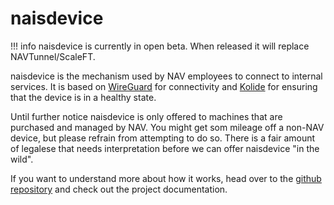 # naisdevice

!!! info
    naisdevice is currently in open beta. When released it will replace NAVTunnel/ScaleFT.

naisdevice is the mechanism used by NAV employees to connect to internal services. It is based on [WireGuard](https://www.wireguard.com) for connectivity and [Kolide](https://www.kolide.com/) for ensuring that the device is in a healthy state.

Until further notice naisdevice is only offered to machines that are purchased and managed by NAV. You might get som mileage off a non-NAV device, but please refrain from attempting to do so. There is a fair amount of legalese that needs interpretation before we can offer naisdevice "in the wild".

If you want to understand more about how it works, head over to the [github repository](https://github.com/nais/device) and check out the project documentation.

